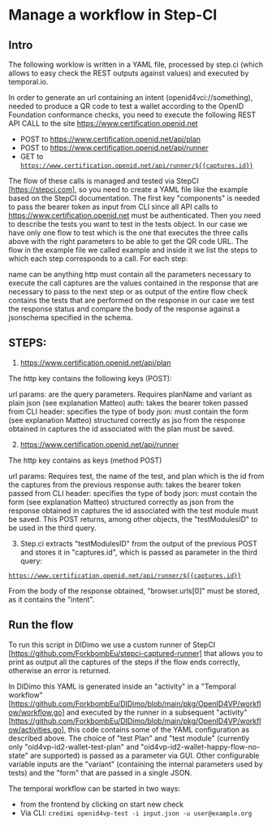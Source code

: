 <!--- encapsulate weird stuff  -->
<!--- <code v-pre>{{.}}</code>  -->

# Manage a workflow in Step-CI

## Intro

The following worklow is written in a YAML file, processed by step.ci (which allows to easy check the REST outputs against values) and executed by temporal.io.

In order to generate an url containing an intent (openid4vci://something), needed to produce a QR code to test a wallet according to the OpenID Foundation conformance checks, you need to execute the following REST API CALL to the site https://www.certification.openid.net


- POST to https://www.certification.openid.net/api/plan
- POST to https://www.certification.openid.net/api/runner
- GET to  <code v-pre>https://www.certification.openid.net/api/runner/${{captures.id}}</code> 



The flow of these calls is managed and tested via StepCI [https://stepci.com], so you need to create a YAML file like the example based on the StepCI documentation.
The first key "components" is needed to pass the bearer token as input from CLI since all API calls to https://www.certification.openid.net must be authenticated.
Then you need to describe the tests you want to test in the tests object. In our case we have only one flow to test which is the one that executes the three calls above with the right parameters to be able to get the QR code URL.
The flow in the example file we called example and inside it we list the steps to which each step corresponds to a call. For each step:

name can be anything
http must contain all the parameters necessary to execute the call
captures are the values contained in the response that are necessary to pass to the next step or as output of the entire flow
check contains the tests that are performed on the response in our case we test the response status and compare the body of the response against a jsonschema specified in the schema.

## STEPS:

1) https://www.certification.openid.net/api/plan

The http key contains the following keys (POST):

url
params: are the query parameters. Requires planName and variant as plain json (see explanation Matteo)
auth: takes the bearer token passed from CLI
header: specifies the type of body
json: must contain the form (see explanation Matteo) structured correctly as jso
from the response obtained in captures the id associated with the plan must be saved.

2) https://www.certification.openid.net/api/runner

The http key contains as keys (method POST)

url
params: Requires test, the name of the test,  and plan which is the id from the captures from the previous response
auth: takes the bearer token passed from CLI
header: specifies the type of body
json: must contain the form (see explanation Matteo) structured correctly as json
from the response obtained in captures the id associated with the test module must be saved.
This POST returns, among other objects, the "testModulesID" to be used in the third query.

3) Step.ci extracts "testModulesID" from the output of the previous POST and stores it in "captures.id", which is passed as parameter in the third query:


<code v-pre>https://www.certification.openid.net/api/runner/${{captures.id}}</code> 


From the body of the response obtained, "browser.urls[0]" must be stored, as it contains the "intent".

## Run the flow

To run this script in DIDimo we use a custom runner of StepCI [https://github.com/ForkbombEu/stepci-captured-runner] that allows you to print as output all the captures of the steps if the flow ends correctly, otherwise an error is returned.

In DIDimo this YAML is generated inside an "activity" in a "Temporal workflow" [https://github.com/ForkbombEu/DIDimo/blob/main/pkg/OpenID4VP/workflow/workflow.go] and executed by the runner in a subsequent "activity" [https://github.com/ForkbombEu/DIDimo/blob/main/pkg/OpenID4VP/workflow/activities.go], this code contains some of the YAML configuration as described above. The choice of "test Plan" and "test module" (currently only "oid4vp-id2-wallet-test-plan" and "oid4vp-id2-wallet-happy-flow-no-state" are supported) is passed as a parameter via GUI. Other configurable variable inputs are the "variant" (containing the internal parameters used by tests) and the "form" that are passed in a single JSON.

The temporal workflow can be started in two ways:

- from the frontend by clicking on start new check
- Via CLI: `credimi openid4vp-test -i input.json -u user@example.org`